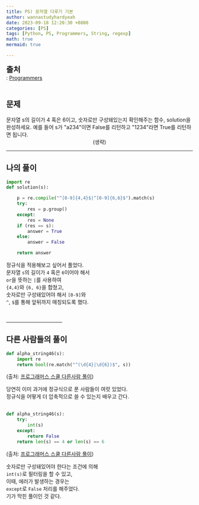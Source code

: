 ```yaml
---
title: PS) 문자열 다루기 기본
author: wannastudyhardyeah
date: 2023-09-18 12:20:30 +0800
categories: [PS]
tags: [Python, PS, Programmers, String, regexp]
math: true
mermaid: true

---
```

<span style="font-size: 1.3rem;"><b>출처</b></span><br>
\: <a href="https://school.programmers.co.kr/learn/courses/30/lessons/12918">Programmers</a>
<br><br>
<h2 id="problem">문제</h2>
문자열 s의 길이가 4 혹은 6이고, 숫자로만 구성돼있는지 확인해주는 함수, solution을 완성하세요. 예를 들어 s가 "a234"이면 False를 리턴하고 "1234"라면 True를 리턴하면 됩니다.
<div align="center">(생략)</div>
<hr>
<h2 id="my-solved">나의 풀이</h2>

```python
import re
def solution(s):

    p = re.compile("^[0-9]{4,4}$|^[0-9]{6,6}$").match(s)
    try:
        res = p.group()
    except:
        res = None
    if (res == s):
        answer = True
    else:
        answer = False

    return answer
```

정규식을 적용해보고 싶어서 풀었다.<br>
문자열 ``s``의 길이가 ``4`` 혹은 ``6``이어야 해서<br>
``or``을 뜻하는 ``|``를 사용하여<br>
``{4,4}``와 ``{6, 6}``을 합쳤고,<br>
숫자로만 구성돼있어야 해서 ``[0-9]``와<br>
``^``, ``$``를 통해 앞뒤까지 매칭되도록 했다.<br>


<br>
<hr width="30%">
<h2 id="other_solutions">다른 사람들의 풀이</h2>

```python
def alpha_string46(s):
    import re
    return bool(re.match("^(\d{4}|\d{6})$", s))
```
(출처: <a href="https://school.programmers.co.kr/learn/courses/30/lessons/12918/solution_groups?language=python3">프로그래머스 스쿨 다른사람 풀이</a>)<br>

당연히 이미 과거에 정규식으로 푼 사람들이 여럿 있었다.<br>
정규식을 어떻게 더 압축적으로 쓸 수 있는지 배우고 간다.<br>
<br>

```python
def alpha_string46(s):
    try:
        int(s)
    except:
        return False
    return len(s) == 4 or len(s) == 6 
```
(출처: <a href="https://school.programmers.co.kr/learn/courses/30/lessons/12918/solution_groups?language=python3">프로그래머스 스쿨 다른사람 풀이</a>)<br>

숫자로만 구성돼있어야 한다는 조건에 의해<br>
``int(s)``로 필터링을 할 수 있고,<br>
이때, 에러가 발생하는 경우는<br>
``except``로 ``False`` 처리를 해주었다.<br>
기가 막힌 풀이인 것 같다.<br>